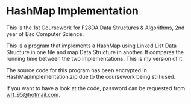 # HashMap Implementation

This is the 1st Coursework for F28DA Data Structures & Algorithms, 2nd year of Bsc Computer Science.

This is a program that implements a HashMap using Linked List Data Structure in one file and map Data Structure in another. It compares the running time between the two implementations. This is my version of it.

The source code for this program has been encrypted in HashMapImplementation.zip due to the coursework being still used. 

If you want to have a look at the code, password can be requested from wrt_95@hotmail.com.
